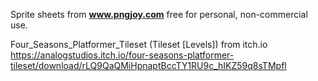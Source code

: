 Sprite sheets from **www.pngjoy.com**
free for personal, non-commercial use.


Four_Seasons_Platformer_Tileset (Tileset [Levels]) from itch.io
https://analogstudios.itch.io/four-seasons-platformer-tileset/download/rLQ9QaQMiHpnaptBccTY1RU9c_hIKZ59q8sTMpfl
